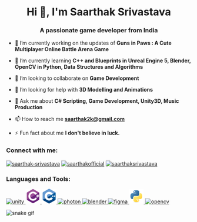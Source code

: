 <h1 align="center">Hi 👋, I'm Saarthak Srivastava</h1>
<h3 align="center">A passionate game developer from India</h3>

- 🔭 I’m currently working on the updates of **Guns in Paws : A Cute Multiplayer Online Battle Arena Game**

- 🌱 I’m currently learning **C++ and Blueprints in Unreal Engine 5, Blender, OpenCV in Python, Data Structures and Algorithms**

- 👯 I’m looking to collaborate on **Game Development**

- 🤝 I’m looking for help with **3D Modelling and Animations**

- 💬 Ask me about **C# Scripting, Game Development, Unity3D, Music Production**

- 📫 How to reach me **saarthak2k@gmail.com**

- ⚡ Fun fact about me **I don't believe in luck.**

<h3 align="left">Connect with me:</h3>
<p align="left">
<a href="https://linkedin.com/in/saarthak-srivastava" target="blank"><img align="center" src="https://raw.githubusercontent.com/rahuldkjain/github-profile-readme-generator/master/src/images/icons/Social/linked-in-alt.svg" alt="saarthak-srivastava" height="30" width="40" /></a>
<a href="https://instagram.com/saarthakofficial" target="blank"><img align="center" src="https://raw.githubusercontent.com/rahuldkjain/github-profile-readme-generator/master/src/images/icons/Social/instagram.svg" alt="saarthakofficial" height="30" width="40" /></a>
<a href="https://www.youtube.com/c/saarthaksrivastava" target="blank"><img align="center" src="https://raw.githubusercontent.com/rahuldkjain/github-profile-readme-generator/master/src/images/icons/Social/youtube.svg" alt="saarthaksrivastava" height="30" width="40" /></a>
</p>

<h3 align="left">Languages and Tools:</h3>
<p align="left">
<a href="https://unity.com/" target="_blank" rel="noreferrer"> <img src="https://www.vectorlogo.zone/logos/unity3d/unity3d-icon.svg" alt="unity" width="40" height="40"/> </a>
<a href="https://www.w3schools.com/cs/" target="_blank" rel="noreferrer"> <img src="https://raw.githubusercontent.com/devicons/devicon/master/icons/csharp/csharp-original.svg" alt="csharp" width="40" height="40"/> </a>
<a href="https://www.w3schools.com/cpp/" target="_blank" rel="noreferrer"> <img src="https://raw.githubusercontent.com/devicons/devicon/master/icons/cplusplus/cplusplus-original.svg" alt="cplusplus" width="40" height="40"/> </a>
<a href="https://www.photonengine.com/" target="_blank" rel="noreferrer"> <img src="https://pbs.twimg.com/profile_images/956512664729071617/FNdOzif4_400x400.jpg" alt="photon" width="40" height="40"/> </a>
<a href="https://www.blender.org/" target="_blank" rel="noreferrer"> <img src="https://download.blender.org/branding/community/blender_community_badge_white.svg" alt="blender" width="40" height="40"/> </a>
<a href="https://www.figma.com/" target="_blank" rel="noreferrer"> <img src="https://www.vectorlogo.zone/logos/figma/figma-icon.svg" alt="figma" width="40" height="40"/> </a>
<a href="https://www.python.org" target="_blank" rel="noreferrer"> <img src="https://raw.githubusercontent.com/devicons/devicon/master/icons/python/python-original.svg" alt="python" width="40" height="40"/> </a>
<a href="https://opencv.org/" target="_blank" rel="noreferrer"> <img src="https://www.vectorlogo.zone/logos/opencv/opencv-icon.svg" alt="opencv" width="40" height="40"/> </a>

</p>

![snake gif](https://github.com/saarthakofficial/saarthakofficial/blob/output/github-contribution-grid-snake.gif)
